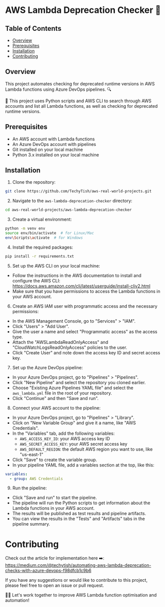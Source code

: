 # AWS Lambda Deprecation Checker 🚀

## Table of Contents

<!-- TOC start -->
  * [Overview](#overview)
  * [Prerequisites](#prerequisites)
  * [Installation](#installation)
  * [Contributing](#contributing)
<!-- TOC end -->

## Overview

This project automates checking for deprecated runtime versions in AWS Lambda functions using Azure DevOps pipelines. 🔍

📌 This project uses Python scripts and AWS CLI to search through AWS accounts and list all Lambda functions, as well as checking for deprecated runtime versions.

## Prerequisites
- An AWS account with Lambda functions
- An Azure DevOps account with pipelines
- Git installed on your local machine
- Python 3.x installed on your local machine

## Installation
1. Clone the repository:

```bash
git clone https://github.com/TechyTish/aws-real-world-projects.git
```

2. Navigate to the `aws-lambda-deprecation-checker` directory:

```bash
cd aws-real-world-projects/aws-lambda-deprecation-checker
```

3. Create a virtual environment:

```bash
python -m venv env
source env/bin/activate  # for Linux/Mac
env\Scripts\activate  # for Windows
```

4. Install the required packages:

```bash
pip install -r requirements.txt
```

5. Set up the AWS CLI on your local machine:

- Follow the instructions in the AWS documentation to install and configure the AWS CLI: https://docs.aws.amazon.com/cli/latest/userguide/install-cliv2.html
- Make sure that you have permissions to access the Lambda functions in your AWS account.

6. Create an AWS IAM user with programmatic access and the necessary permissions:

- In the AWS Management Console, go to "Services" > "IAM".
- Click "Users" > "Add User".
- Give the user a name and select "Programmatic access" as the access type.
- Attach the "AWSLambdaReadOnlyAccess" and "CloudWatchLogsReadOnlyAccess" policies to the user.
- Click "Create User" and note down the access key ID and secret access key.

7. Set up the Azure DevOps pipeline:

- In your Azure DevOps project, go to "Pipelines" > "Pipelines".
- Click "New Pipeline" and select the repository you cloned earlier.
- Choose "Existing Azure Pipelines YAML file" and select the `aws_lambda.yml` file in the root of your repository.
- Click "Continue" and then "Save and run".

8. Connect your AWS account to the pipeline:

- In your Azure DevOps project, go to "Pipelines" > "Library".
- Click on "New Variable Group" and give it a name, like "AWS Credentials".
- In the "Variables" tab, add the following variables:
  - `AWS_ACCESS_KEY_ID`: your AWS access key ID
  - `AWS_SECRET_ACCESS_KEY`: your AWS secret access key
  - `AWS_DEFAULT_REGION`: the default AWS region you want to use, like "us-east-1"
- Click "Save" to create the variable group.
- In your pipeline YAML file, add a variables section at the top, like this:
```yaml
variables:
  - group: AWS Credentials
```

9. Run the pipeline:
- Click "Save and run" to start the pipeline.
- The pipeline will run the Python scripts to get information about the Lambda functions in your AWS account.
- The results will be published as test results and pipeline artifacts.
- You can view the results in the "Tests" and "Artifacts" tabs in the pipeline summary.

# Contributing

Check out the article for implementation here :arrow_right:: https://medium.com/@techytish/automating-aws-lambda-deprecation-checks-with-azure-devops-f98dfcb1c9b6

If you have any suggestions or would like to contribute to this project, please feel free to open an issue or pull request.

👨‍💻 Let's work together to improve AWS Lambda function optimisation and automation!
